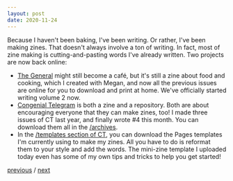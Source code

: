 ```yaml
---
layout: post
date: 2020-11-24
---
```


Because I haven't been baking, I've been writing. Or rather, I've been making zines. That doesn't always involve a ton of writing. In fact, most of zine making is cutting-and-pasting words I've already written. Two projects are now back online:

- [The General](http://jessdriscoll.com/thegeneral/) might still become a café, but it's still a zine about food and cooking, which I created with Megan, and now all the previous issues are online for you to download and print at home. We've officially started writing volume 2 now.
- [Congenial Telegram](https://github.com/jessdriscoll/congenial-telegram) is both a zine and a repository. Both are about encouraging everyone that they can make zines, too! I made three issues of CT last year, and finally wrote #4 this month. You can download them all in the [/archives](https://github.com/jessdriscoll/congenial-telegram/tree/master/archives).
- In the [/templates section of CT](https://github.com/jessdriscoll/congenial-telegram/tree/master/templates), you can download the Pages templates I'm currently using to make my zines. All you have to do is reformat them to your style and add the words. The mini-zine template I uploaded today even has some of my own tips and tricks to help you get started!

<a href="{{page.previous.url}}">previous</a> / <a href="{{page.next.url}}">next</a>
